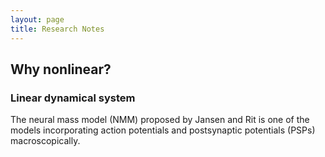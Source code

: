 ```yaml
---
layout: page
title: Research Notes
---
```


## Why nonlinear?
### Linear dynamical system
The neural mass model (NMM) proposed by Jansen and Rit is one of the models incorporating action potentials and postsynaptic potentials (PSPs) macroscopically.
